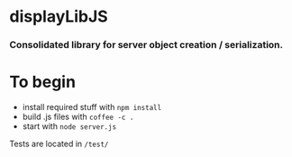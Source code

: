 # displayLibJS

### Consolidated library for server object creation / serialization.

# To begin
* install required stuff with `npm install`
* build .js files with `coffee -c .`
* start with `node server.js`

Tests are located in `/test/`
